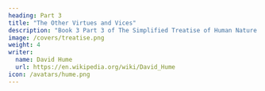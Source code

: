 ```yaml
---
heading: Part 3
title: "The Other Virtues and Vices"
description: "Book 3 Part 3 of The Simplified Treatise of Human Nature by Hume"
image: /covers/treatise.png
weight: 4
writer:
  name: David Hume
  url: https://en.wikipedia.org/wiki/David_Hume
icon: /avatars/hume.png
---
```

